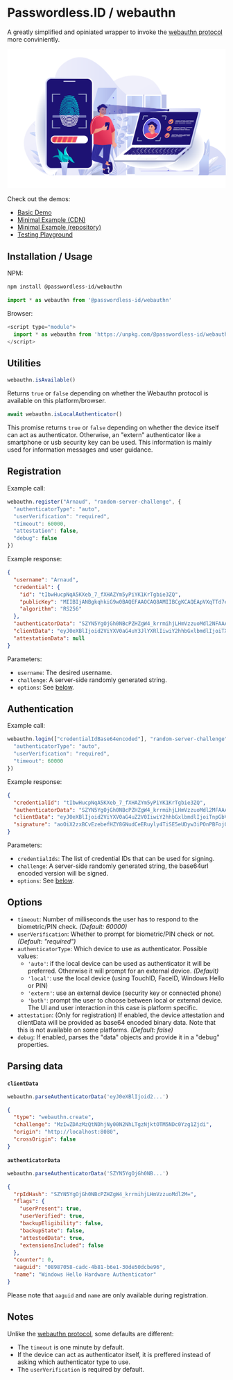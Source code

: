 Passwordless.ID / webauthn
==========================

A greatly simplified and opiniated wrapper to invoke the [webauthn protocol](https://w3c.github.io/webauthn/) more conviniently.

<img src="demos/img/banner-biometric-auth.svg" />

Check out the demos:

- [Basic Demo](https://webauthn.passwordless.id/demos/basic.html)
- [Minimal Example (CDN)](https://webauthn.passwordless.id/demos/example-cdn.html)
- [Minimal Example (repository)](https://webauthn.passwordless.id/demos/example-raw.html)
- [Testing Playground](https://webauthn.passwordless.id/demos/playground.html)

Installation / Usage
--------------------

NPM:

```bash
npm install @passwordless-id/webauthn
```

```js
import * as webauthn from '@passwordless-id/webauthn'
```

Browser:

```js
<script type="module">
  import * as webauthn from 'https://unpkg.com/@passwordless-id/webauthn@latest/dist/passwordless.min.js'
</script>
```



Utilities
---------

```js
webauthn.isAvailable()
```

Returns `true` or `false` depending on whether the Webauthn protocol is available on this platform/browser.

```js
await webauthn.isLocalAuthenticator()
```

This promise returns `true` or `false` depending on whether the device itself can act as authenticator. Otherwise, an "extern" authenticator like a smartphone or usb security key can be used. This information is mainly used for information messages and user guidance.



Registration
------------

Example call:

```js
webauthn.register("Arnaud", "random-server-challenge", {
  "authenticatorType": "auto",
  "userVerification": "required",
  "timeout": 60000,
  "attestation": false,
  "debug": false
})
```

Example response:

```json
{
  "username": "Arnaud",
  "credential": {
    "id": "tIbwHucpNqA5KXeb_7_fXHAZYm5yPiYK1KrTgbie3ZQ",
    "publicKey": "MIIBIjANBgkqhkiG9w0BAQEFAAOCAQ8AMIIBCgKCAQEApVXqTTd7edPEN5E71jta6iE8LlOWDySooLC3qRg31SAJc_FYceD7q_PNVh9UPuedr2OX5DP1GzCP262vp8rJuCqLtR7xPle7iu_rdmQHxPketGtx2O8XkAqwNRO74sNU0J2VJ0Cq3cCPpk53FUZczyhP-gJaOogZh_w05BJtnpM8FtLBFcdWlimveRtZ1QQZhX-bd92mmwA9bFWkbauEdklrg3TdJFmBPyj_6ybqs3ocHqxH4hAsdVFvjp77x0O4oqcupkcKUPfXO3GyNEoMlrVo30oj34r_6ny4F_PeZESyDWCG3i4MR3OrKi8zfCqxjBRtMOdcWKDq2FDEDG4PVQIDAQAB",
    "algorithm": "RS256"
  },
  "authenticatorData": "SZYN5YgOjGh0NBcPZHZgW4_krrmihjLHmVzzuoMdl2NFAAAAAAiYcFjK3EuBtuEw3lDcvpYAILSG8B7nKTagOSl3m_-_31xwGWJucj4mCtSq04G4nt2UpAEDAzkBACBZAQClVepNN3t508Q3kTvWO1rqITwuU5YPJKigsLepGDfVIAlz8Vhx4Pur881WH1Q-552vY5fkM_UbMI_bra-nysm4Kou1HvE-V7uK7-t2ZAfE-R60a3HY7xeQCrA1E7viw1TQnZUnQKrdwI-mTncVRlzPKE_6Alo6iBmH_DTkEm2ekzwW0sEVx1aWKa95G1nVBBmFf5t33aabAD1sVaRtq4R2SWuDdN0kWYE_KP_rJuqzehwerEfiECx1UW-OnvvHQ7iipy6mRwpQ99c7cbI0SgyWtWjfSiPfiv_qfLgX895kRLINYIbeLgxHc6sqLzN8KrGMFG0w51xYoOrYUMQMbg9VIUMBAAE=",
  "clientData": "eyJ0eXBlIjoid2ViYXV0aG4uY3JlYXRlIiwiY2hhbGxlbmdlIjoiTXpJd1pEQXpNelF0TkRoak55MDBOMk5oTFRnek5qa3RPVE01TkRjMFl6ZzFaamRpIiwib3JpZ2luIjoiaHR0cDovL2xvY2FsaG9zdDo4MDgwIiwiY3Jvc3NPcmlnaW4iOmZhbHNlfQ==",
  "attestationData": null
}
```

Parameters:

- `username`: The desired username.
- `challenge`: A server-side randomly generated string.
- `options`: See [below](#options).



Authentication
--------------

Example call:

```js
webauthn.login(["credentialIdBase64encoded"], "random-server-challenge", {
  "authenticatorType": "auto",
  "userVerification": "required",
  "timeout": 60000
})
```

Example response:

```json
{
  "credentialId": "tIbwHucpNqA5KXeb_7_fXHAZYm5yPiYK1KrTgbie3ZQ",
  "authenticatorData": "SZYN5YgOjGh0NBcPZHZgW4_krrmihjLHmVzzuoMdl2MFAAAAAQ==",
  "clientData": "eyJ0eXBlIjoid2ViYXV0aG4uZ2V0IiwiY2hhbGxlbmdlIjoiTnpGbVlUY3dORGN0TUdVeVpTMDBabVZqTFdFMU5HUXRNR1JpTkdVNU5HUmxObVUxIiwib3JpZ2luIjoiaHR0cDovL2xvY2FsaG9zdDo4MDgwIiwiY3Jvc3NPcmlnaW4iOmZhbHNlfQ==",
  "signature": "aoOiX2zxBCvEzebefHZY8GNudCeERuyly4TiSE5eUDyw3iPOnPBFoj0WniN3nuKwhIw8gmPnGhPTArI0apYxoX2mJQaHtAhMS-AxkTKHR63ysArR0Cpd9XMeJicuOGuY5c_zo_hMq91qioI-Ksr0SUTAMS_lWH2Tebe29iKwcT10l0L7ccueKW3G7U5yYxZq3InAuPA5_aJXHeX2neAvng3CFba8we0eQsD5JKh2otAK6Kgy-nT2EHIsBDtXtACn3Q6GfjFWSaeWPa9vngXKuKbLsnpCQjYvlwHt4PrnkvC5WBzGhEoBCF1L9NcxZbRDw_ksWJFYvJcMNcq9DYhxVg=="
}
```

Parameters:

- `credentialIds`: The list of credential IDs that can be used for signing.
- `challenge`: A server-side randomly generated string, the base64url encoded version will be signed.
- `options`: See [below](#options).



Options
-------

- `timeout`: Number of milliseconds the user has to respond to the biometric/PIN check. *(Default: 60000)*
- `userVerification`: Whether to prompt for biometric/PIN check or not. *(Default: "required")*
- `authenticatorType`: Which device to use as authenticator. Possible values:
    - `'auto'`: if the local device can be used as authenticator it will be preferred. Otherwise it will prompt for an external device. *(Default)*
    - `'local'`: use the local device (using TouchID, FaceID, Windows Hello or PIN)
    - `'extern'`: use an external device (security key or connected phone)
    - `'both'`: prompt the user to choose between local or external device. The UI and user interaction in this case is platform specific.
- `attestation`: (Only for registration) If enabled, the device attestation and clientData will be provided as base64 encoded binary data. Note that this is not available on some platforms. *(Default: false)*
- `debug`: If enabled, parses the "data" objects and provide it in a "debug" properties.



Parsing data
------------

**`clientData`**
```js
webauthn.parseAuthenticatorData('eyJ0eXBlIjoid2...')
```

```json
{
  "type": "webauthn.create",
  "challenge": "MzIwZDAzMzQtNDhjNy00N2NhLTgzNjktOTM5NDc0Yzg1Zjdi",
  "origin": "http://localhost:8080",
  "crossOrigin": false
}
```



**`authenticatorData`**

```js
webauthn.parseAuthenticatorData('SZYN5YgOjGh0NB...')
```

```json
{
  "rpIdHash": "SZYN5YgOjGh0NBcPZHZgW4_krrmihjLHmVzzuoMdl2M=",
  "flags": {
    "userPresent": true,
    "userVerified": true,
    "backupEligibility": false,
    "backupState": false,
    "attestedData": true,
    "extensionsIncluded": false
  },
  "counter": 0,
  "aaguid": "08987058-cadc-4b81-b6e1-30de50dcbe96",
  "name": "Windows Hello Hardware Authenticator"
}
```

Please note that `aaguid` and `name` are only available during registration.



Notes
-----

Unlike the [webauthn protocol](), some defaults are different:

- The `timeout` is one minute by default.
- If the device can act as authenticator itself, it is preffered instead of asking which authenticator type to use.
- The `userVerification` is required by default.

